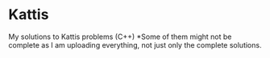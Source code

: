 # Kattis
My solutions to Kattis problems (C++)
*Some of them might not be complete as I am uploading everything, not just only the complete solutions.
